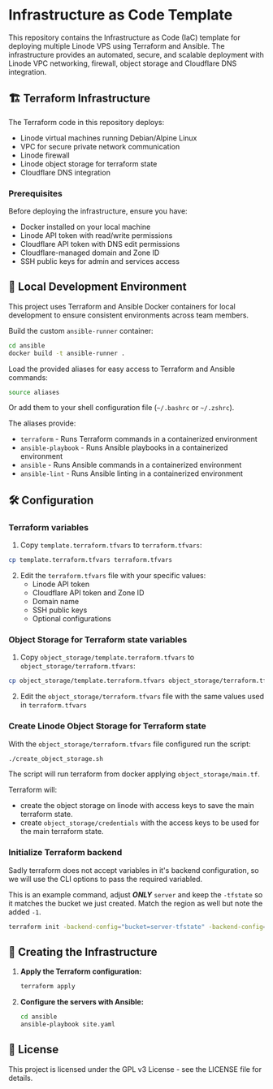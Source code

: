 # Infrastructure as Code Template

This repository contains the Infrastructure as Code (IaC) template for deploying multiple Linode VPS using Terraform and Ansible. The infrastructure provides an automated, secure, and scalable deployment with Linode VPC networking, firewall, object storage and Cloudflare DNS integration.

## 🏗️ Terraform Infrastructure

The Terraform code in this repository deploys:

- Linode virtual machines running Debian/Alpine Linux
- VPC for secure private network communication
- Linode firewall
- Linode object storage for terraform state
- Cloudflare DNS integration

### Prerequisites

Before deploying the infrastructure, ensure you have:

- Docker installed on your local machine
- Linode API token with read/write permissions
- Cloudflare API token with DNS edit permissions
- Cloudflare-managed domain and Zone ID
- SSH public keys for admin and services access

## 🐳 Local Development Environment

This project uses Terraform and Ansible Docker containers for local development to ensure consistent environments across team members.

Build the custom `ansible-runner` container:

```bash
cd ansible
docker build -t ansible-runner .
```

Load the provided aliases for easy access to Terraform and Ansible commands:

```bash
source aliases
```

Or add them to your shell configuration file (`~/.bashrc` or `~/.zshrc`).

The aliases provide:

- `terraform` - Runs Terraform commands in a containerized environment
- `ansible-playbook` - Runs Ansible playbooks in a containerized environment
- `ansible` - Runs Ansible commands in a containerized environment
- `ansible-lint` - Runs Ansible linting in a containerized environment

## 🛠️ Configuration

### Terraform variables

1. Copy `template.terraform.tfvars` to `terraform.tfvars`:

```bash
cp template.terraform.tfvars terraform.tfvars
```

2. Edit the `terraform.tfvars` file with your specific values:
   - Linode API token
   - Cloudflare API token and Zone ID
   - Domain name
   - SSH public keys
   - Optional configurations

### Object Storage for Terraform state variables

1. Copy `object_storage/template.terraform.tfvars` to `object_storage/terraform.tfvars`:

```bash
cp object_storage/template.terraform.tfvars object_storage/terraform.tfvars
```

2. Edit the `object_storage/terraform.tfvars` file with the same values used in `terraform.tfvars`

### Create Linode Object Storage for Terraform state

With the `object_storage/terraform.tfvars` file configured run the script:

```bash
./create_object_storage.sh
```

The script will run terraform from docker applying `object_storage/main.tf`.

Terraform will:
   - create the object storage on linode with access keys to save the main terraform state.
   - create `object_storage/credentials` with the access keys to be used for the main terraform state.

### Initialize Terraform backend

Sadly terraform does not accept variables in it's backend configuration, so we will use the CLI options to pass the required variabled.

This is an example command, adjust ***ONLY*** `server` and keep the `-tfstate` so it matches the bucket we just created. Match the region as well but note the added `-1`.

```bash
terraform init -backend-config="bucket=server-tfstate" -backend-config="region=us-lax-1" -backend-config="endpoint=https://us-lax-1.linodeobjects.com"
```

## 🚀 Creating the Infrastructure

1. **Apply the Terraform configuration:**
   ```bash
   terraform apply
   ```

2. **Configure the servers with Ansible:**
   ```bash
   cd ansible
   ansible-playbook site.yaml
   ```

## 📝 License

This project is licensed under the GPL v3 License - see the LICENSE file for details.
